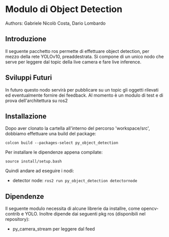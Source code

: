 # Modulo di Object Detection

Authors: Gabriele Nicolò Costa, Dario Lombardo

## Introduzione

Il seguente pacchetto ros permette di effettuare object detection, per mezzo
della rete YOLOv10, preaddestrata. Si compone di un unico nodo che serve per leggere
dal topic della live camera e fare live inference. 

## Sviluppi Futuri

In futuro questo nodo servirà per pubblicare su un topic gli oggetti rilevati ed eventualmente fornire
dei feedback. Al momento è un modulo di test e di prova dell'architettura su ros2


## Installazione
Dopo aver clonato la cartella all'interno del percorso 'workspace/src', dobbiamo effettuare una build del package:
```
colcon build --packages-select py_object_detection
```
Per installare le dipendenze appena compilate:
```
source install/setup.bash
```
Quindi andare ad eseguire i nodi:
- detector node: `ros2 run py_object_detection detectornode`

## Dipendenze
Il seguente modulo necessita di alcune librerie da installre, come opencv-contrib e YOLO.
Inoltre dipende dai seguenti pkg ros (disponibili nel repository):
- py_camera_stream per leggere dal feed